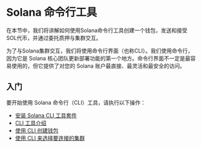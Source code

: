 # Solana 命令行工具

在本节中，我们将讲解如何使用Solana命令行工具创建一个钱包，发送和接受SOL代币，并通过委托质押与集群交互。

为了与Solana集群交互，我们将使用命令行界面（也称CLI）。我们使用命令行，因为它是 Solana 核心团队更新部署功能的第一个地方。命令行界面不一定是最容易使用的，但它提供了对您的 Solana 账户最直接、最灵活和最安全的访问。

## 入门

要开始使用 Solana 命令行（CLI）工具，请执行以下操作：

- [安装 Solana CLI 工具套件](https://docs.solanalabs.com/cli/install)
- [CLI 工具介绍](https://docs.solanalabs.com/cli/intro)
- [使用 CLI 创建钱包](https://docs.solanalabs.com/cli/wallets/)
- [使用 CLI 来选择要连接的集群](https://docs.solanalabs.com/cli/examples/choose-a-cluster)


